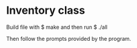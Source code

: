 # Inventory class

Build file with $ make and then run $ ./all

Then follow the prompts provided by the program.
